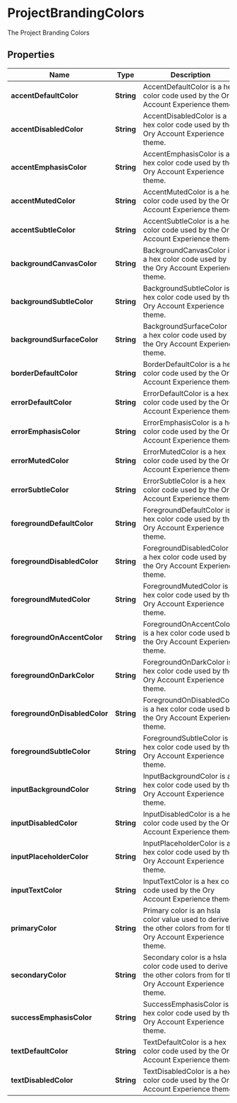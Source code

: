 

# ProjectBrandingColors

The Project Branding Colors

## Properties

| Name | Type | Description | Notes |
|------------ | ------------- | ------------- | -------------|
|**accentDefaultColor** | **String** | AccentDefaultColor is a hex color code used by the Ory Account Experience theme. |  [optional] |
|**accentDisabledColor** | **String** | AccentDisabledColor is a hex color code used by the Ory Account Experience theme. |  [optional] |
|**accentEmphasisColor** | **String** | AccentEmphasisColor is a hex color code used by the Ory Account Experience theme. |  [optional] |
|**accentMutedColor** | **String** | AccentMutedColor is a hex color code used by the Ory Account Experience theme. |  [optional] |
|**accentSubtleColor** | **String** | AccentSubtleColor is a hex color code used by the Ory Account Experience theme. |  [optional] |
|**backgroundCanvasColor** | **String** | BackgroundCanvasColor is a hex color code used by the Ory Account Experience theme. |  [optional] |
|**backgroundSubtleColor** | **String** | BackgroundSubtleColor is a hex color code used by the Ory Account Experience theme. |  [optional] |
|**backgroundSurfaceColor** | **String** | BackgroundSurfaceColor is a hex color code used by the Ory Account Experience theme. |  [optional] |
|**borderDefaultColor** | **String** | BorderDefaultColor is a hex color code used by the Ory Account Experience theme. |  [optional] |
|**errorDefaultColor** | **String** | ErrorDefaultColor is a hex color code used by the Ory Account Experience theme. |  [optional] |
|**errorEmphasisColor** | **String** | ErrorEmphasisColor is a hex color code used by the Ory Account Experience theme. |  [optional] |
|**errorMutedColor** | **String** | ErrorMutedColor is a hex color code used by the Ory Account Experience theme. |  [optional] |
|**errorSubtleColor** | **String** | ErrorSubtleColor is a hex color code used by the Ory Account Experience theme. |  [optional] |
|**foregroundDefaultColor** | **String** | ForegroundDefaultColor is a hex color code used by the Ory Account Experience theme. |  [optional] |
|**foregroundDisabledColor** | **String** | ForegroundDisabledColor is a hex color code used by the Ory Account Experience theme. |  [optional] |
|**foregroundMutedColor** | **String** | ForegroundMutedColor is a hex color code used by the Ory Account Experience theme. |  [optional] |
|**foregroundOnAccentColor** | **String** | ForegroundOnAccentColor is a hex color code used by the Ory Account Experience theme. |  [optional] |
|**foregroundOnDarkColor** | **String** | ForegroundOnDarkColor is a hex color code used by the Ory Account Experience theme. |  [optional] |
|**foregroundOnDisabledColor** | **String** | ForegroundOnDisabledColor is a hex color code used by the Ory Account Experience theme. |  [optional] |
|**foregroundSubtleColor** | **String** | ForegroundSubtleColor is a hex color code used by the Ory Account Experience theme. |  [optional] |
|**inputBackgroundColor** | **String** | InputBackgroundColor is a hex color code used by the Ory Account Experience theme. |  [optional] |
|**inputDisabledColor** | **String** | InputDisabledColor is a hex color code used by the Ory Account Experience theme. |  [optional] |
|**inputPlaceholderColor** | **String** | InputPlaceholderColor is a hex color code used by the Ory Account Experience theme. |  [optional] |
|**inputTextColor** | **String** | InputTextColor is a hex color code used by the Ory Account Experience theme. |  [optional] |
|**primaryColor** | **String** | Primary color is an hsla color value used to derive the other colors from for the Ory Account Experience theme. |  [optional] |
|**secondaryColor** | **String** | Secondary color is a hsla color code used to derive the other colors from for the Ory Account Experience theme. |  [optional] |
|**successEmphasisColor** | **String** | SuccessEmphasisColor is a hex color code used by the Ory Account Experience theme. |  [optional] |
|**textDefaultColor** | **String** | TextDefaultColor is a hex color code used by the Ory Account Experience theme. |  [optional] |
|**textDisabledColor** | **String** | TextDisabledColor is a hex color code used by the Ory Account Experience theme. |  [optional] |



